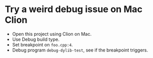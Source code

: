# Try a weird debug issue on Mac Clion

- Open this project using Clion on Mac.
- Use Debug build type.
- Set breakpoint on `foo.cpp:4`.
- Debug program `debug-dylib-test`, see if the breakpoint triggers.
